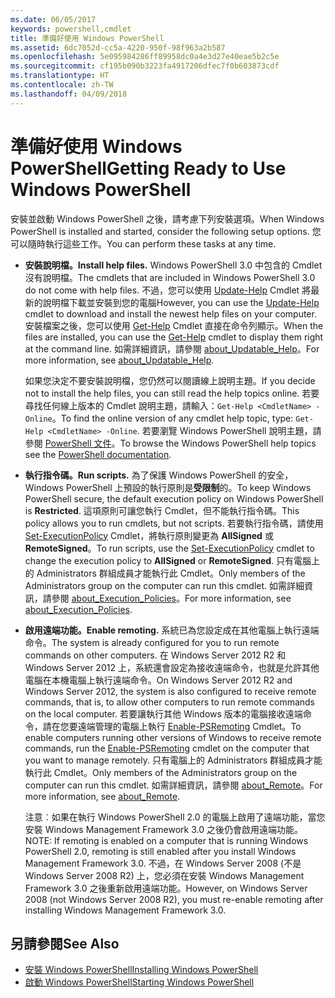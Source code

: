 ```yaml
---
ms.date: 06/05/2017
keywords: powershell,cmdlet
title: 準備好使用 Windows PowerShell
ms.assetid: 6dc7052d-cc5a-4220-950f-98f963a2b587
ms.openlocfilehash: 5e095984286ff89958dc0a4e3d27e40eae5b2c5e
ms.sourcegitcommit: cf195b090b3223fa4917206dfec7f0b603873cdf
ms.translationtype: HT
ms.contentlocale: zh-TW
ms.lasthandoff: 04/09/2018
---
```

# <a name="getting-ready-to-use-windows-powershell"></a><span data-ttu-id="00a3a-103">準備好使用 Windows PowerShell</span><span class="sxs-lookup"><span data-stu-id="00a3a-103">Getting Ready to Use Windows PowerShell</span></span>
<span data-ttu-id="00a3a-104">安裝並啟動 Windows PowerShell 之後，請考慮下列安裝選項。</span><span class="sxs-lookup"><span data-stu-id="00a3a-104">When Windows PowerShell is installed and started, consider the following setup options.</span></span> <span data-ttu-id="00a3a-105">您可以隨時執行這些工作。</span><span class="sxs-lookup"><span data-stu-id="00a3a-105">You can perform these tasks at any time.</span></span>

- <span data-ttu-id="00a3a-106">**安裝說明檔。**</span><span class="sxs-lookup"><span data-stu-id="00a3a-106">**Install help files.**</span></span> <span data-ttu-id="00a3a-107">Windows PowerShell 3.0 中包含的 Cmdlet 沒有說明檔。</span><span class="sxs-lookup"><span data-stu-id="00a3a-107">The cmdlets that are included in Windows PowerShell 3.0 do not come with help files.</span></span> <span data-ttu-id="00a3a-108">不過，您可以使用 [Update-Help](/powershell/module/microsoft.powershell.core/update-help) Cmdlet 將最新的說明檔下載並安裝到您的電腦</span><span class="sxs-lookup"><span data-stu-id="00a3a-108">However, you can use the [Update-Help](/powershell/module/microsoft.powershell.core/update-help) cmdlet to download and install the newest help files on your computer.</span></span> <span data-ttu-id="00a3a-109">安裝檔案之後，您可以使用 [Get-Help](/powershell/module/microsoft.powershell.core/get-help) Cmdlet 直接在命令列顯示。</span><span class="sxs-lookup"><span data-stu-id="00a3a-109">When the files are installed, you can use the [Get-Help](/powershell/module/microsoft.powershell.core/get-help) cmdlet to display them right at the command line.</span></span> <span data-ttu-id="00a3a-110">如需詳細資訊，請參閱 [about_Updatable_Help](/powershell/module/microsoft.powershell.core/about/about_updatable_help)。</span><span class="sxs-lookup"><span data-stu-id="00a3a-110">For more information, see [about_Updatable_Help](/powershell/module/microsoft.powershell.core/about/about_updatable_help).</span></span>

    <span data-ttu-id="00a3a-111">如果您決定不要安裝說明檔，您仍然可以閱讀線上說明主題。</span><span class="sxs-lookup"><span data-stu-id="00a3a-111">If you decide not to install the help files, you can still read the help topics online.</span></span> <span data-ttu-id="00a3a-112">若要尋找任何線上版本的 Cmdlet 說明主題，請輸入：`Get-Help <CmdletName> -Online`。</span><span class="sxs-lookup"><span data-stu-id="00a3a-112">To find the online version of any cmdlet help topic, type: `Get-Help <CmdletName> -Online`.</span></span> <span data-ttu-id="00a3a-113">若要瀏覽 Windows PowerShell 說明主題，請參閱 [PowerShell 文件](/powershell/scripting)。</span><span class="sxs-lookup"><span data-stu-id="00a3a-113">To browse the Windows PowerShell help topics see the [PowerShell documentation](/powershell/scripting).</span></span>

- <span data-ttu-id="00a3a-114">**執行指令碼。**</span><span class="sxs-lookup"><span data-stu-id="00a3a-114">**Run scripts.**</span></span> <span data-ttu-id="00a3a-115">為了保護 Windows PowerShell 的安全，Windows PowerShell 上預設的執行原則是**受限制**的。</span><span class="sxs-lookup"><span data-stu-id="00a3a-115">To keep Windows PowerShell secure, the default execution policy on Windows PowerShell is **Restricted**.</span></span> <span data-ttu-id="00a3a-116">這項原則可讓您執行 Cmdlet，但不能執行指令碼。</span><span class="sxs-lookup"><span data-stu-id="00a3a-116">This policy allows you to run cmdlets, but not scripts.</span></span> <span data-ttu-id="00a3a-117">若要執行指令碼，請使用 [Set-ExecutionPolicy](/powershell/module/microsoft.powershell.security/set-executionpolicy) Cmdlet，將執行原則變更為 **AllSigned** 或 **RemoteSigned**。</span><span class="sxs-lookup"><span data-stu-id="00a3a-117">To run scripts, use the [Set-ExecutionPolicy](/powershell/module/microsoft.powershell.security/set-executionpolicy) cmdlet to change the execution policy to **AllSigned** or **RemoteSigned**.</span></span> <span data-ttu-id="00a3a-118">只有電腦上的 Administrators 群組成員才能執行此 Cmdlet。</span><span class="sxs-lookup"><span data-stu-id="00a3a-118">Only members of the Administrators group on the computer can run this cmdlet.</span></span> <span data-ttu-id="00a3a-119">如需詳細資訊，請參閱 [about_Execution_Policies](/powershell/module/microsoft.powershell.core/about/about_execution_policies)。</span><span class="sxs-lookup"><span data-stu-id="00a3a-119">For more information, see [about_Execution_Policies](/powershell/module/microsoft.powershell.core/about/about_execution_policies).</span></span>

- <span data-ttu-id="00a3a-120">**啟用遠端功能。**</span><span class="sxs-lookup"><span data-stu-id="00a3a-120">**Enable remoting.**</span></span> <span data-ttu-id="00a3a-121">系統已為您設定成在其他電腦上執行遠端命令。</span><span class="sxs-lookup"><span data-stu-id="00a3a-121">The system is already configured for you to run remote commands on other computers.</span></span> <span data-ttu-id="00a3a-122">在 Windows Server 2012 R2 和 Windows Server 2012 上，系統還會設定為接收遠端命令，也就是允許其他電腦在本機電腦上執行遠端命令。</span><span class="sxs-lookup"><span data-stu-id="00a3a-122">On Windows Server 2012 R2 and Windows Server 2012, the system is also configured to receive remote commands, that is, to allow other computers to run remote commands on the local computer.</span></span> <span data-ttu-id="00a3a-123">若要讓執行其他 Windows 版本的電腦接收遠端命令，請在您要遠端管理的電腦上執行 [Enable-PSRemoting](/powershell/module/microsoft.powershell.core/enable-psremoting) Cmdlet。</span><span class="sxs-lookup"><span data-stu-id="00a3a-123">To enable computers running other versions of Windows to receive remote commands, run the [Enable-PSRemoting](/powershell/module/microsoft.powershell.core/enable-psremoting) cmdlet on the computer that you want to manage remotely.</span></span> <span data-ttu-id="00a3a-124">只有電腦上的 Administrators 群組成員才能執行此 Cmdlet。</span><span class="sxs-lookup"><span data-stu-id="00a3a-124">Only members of the Administrators group on the computer can run this cmdlet.</span></span> <span data-ttu-id="00a3a-125">如需詳細資訊，請參閱 [about_Remote](/powershell/module/microsoft.powershell.core/about/about_remote)。</span><span class="sxs-lookup"><span data-stu-id="00a3a-125">For more information, see [about_Remote](/powershell/module/microsoft.powershell.core/about/about_remote).</span></span>

    <span data-ttu-id="00a3a-126">注意︰如果在執行 Windows PowerShell 2.0 的電腦上啟用了遠端功能，當您安裝 Windows Management Framework 3.0 之後仍會啟用遠端功能。</span><span class="sxs-lookup"><span data-stu-id="00a3a-126">NOTE: If remoting is enabled on a computer that is running Windows PowerShell 2.0, remoting is still enabled after you install Windows Management Framework 3.0.</span></span> <span data-ttu-id="00a3a-127">不過，在 Windows Server 2008 (不是 Windows Server 2008 R2) 上，您必須在安裝 Windows Management Framework 3.0 之後重新啟用遠端功能。</span><span class="sxs-lookup"><span data-stu-id="00a3a-127">However, on Windows Server 2008 (not Windows Server 2008 R2), you must re-enable remoting after installing Windows Management Framework 3.0.</span></span>

## <a name="see-also"></a><span data-ttu-id="00a3a-128">另請參閱</span><span class="sxs-lookup"><span data-stu-id="00a3a-128">See Also</span></span>
- [<span data-ttu-id="00a3a-129">安裝 Windows PowerShell</span><span class="sxs-lookup"><span data-stu-id="00a3a-129">Installing Windows PowerShell</span></span>](../setup/Installing-Windows-PowerShell.md)
- [<span data-ttu-id="00a3a-130">啟動 Windows PowerShell</span><span class="sxs-lookup"><span data-stu-id="00a3a-130">Starting Windows PowerShell</span></span>](/powershell/scripting/setup/starting-windows-powershell)